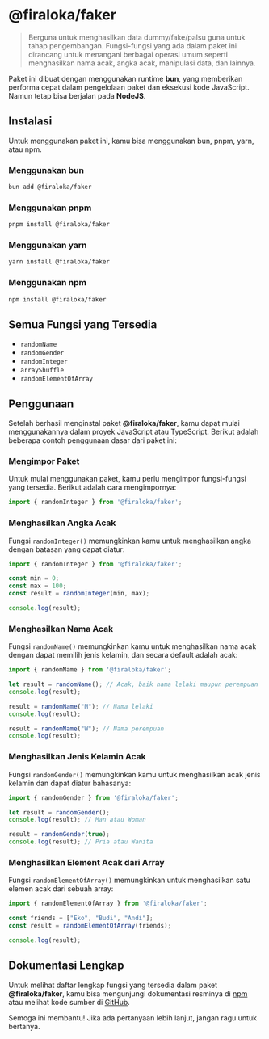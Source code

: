# @firaloka/faker
> Berguna untuk menghasilkan data dummy/fake/palsu guna untuk tahap pengembangan. Fungsi-fungsi yang ada dalam paket ini dirancang untuk menangani berbagai operasi umum seperti menghasilkan nama acak, angka acak, manipulasi data, dan lainnya.

Paket ini dibuat dengan menggunakan runtime **bun**, yang memberikan performa cepat dalam pengelolaan paket dan eksekusi kode JavaScript. Namun tetap bisa berjalan pada **NodeJS**.

## Instalasi
Untuk menggunakan paket ini, kamu bisa menggunakan bun, pnpm, yarn, atau npm.

### Menggunakan bun
```bash
bun add @firaloka/faker
```
### Menggunakan pnpm
```bash
pnpm install @firaloka/faker
```
### Menggunakan yarn
```bash
yarn install @firaloka/faker
```
### Menggunakan npm
```bash
npm install @firaloka/faker
```

## Semua Fungsi yang Tersedia
- `randomName`
- `randomGender`
- `randomInteger`
- `arrayShuffle`
- `randomElementOfArray`

## Penggunaan
Setelah berhasil menginstal paket **@firaloka/faker**, kamu dapat mulai menggunakannya dalam proyek JavaScript atau TypeScript. Berikut adalah beberapa contoh penggunaan dasar dari paket ini:

### Mengimpor Paket
Untuk mulai menggunakan paket, kamu perlu mengimpor fungsi-fungsi yang tersedia. Berikut adalah cara mengimpornya:

```typescript
import { randomInteger } from '@firaloka/faker';
```

### Menghasilkan Angka Acak
Fungsi `randomInteger()` memungkinkan kamu untuk menghasilkan angka dengan batasan yang dapat diatur:

```typescript
import { randomInteger } from '@firaloka/faker';

const min = 0;
const max = 100;
const result = randomInteger(min, max);

console.log(result);
```

### Menghasilkan Nama Acak
Fungsi `randomName()` memungkinkan kamu untuk menghasilkan nama acak dengan dapat memilih jenis kelamin, dan secara default adalah acak:

```typescript
import { randomName } from '@firaloka/faker';

let result = randomName(); // Acak, baik nama lelaki maupun perempuan
console.log(result);

result = randomName("M"); // Nama lelaki
console.log(result);

result = randomName("W"); // Nama perempuan
console.log(result);
```

### Menghasilkan Jenis Kelamin Acak
Fungsi `randomGender()` memungkinkan kamu untuk menghasilkan acak jenis kelamin dan dapat diatur bahasanya:

```typescript
import { randomGender } from '@firaloka/faker';

let result = randomGender();
console.log(result); // Man atau Woman

result = randomGender(true);
console.log(result); // Pria atau Wanita
```

### Menghasilkan Element Acak dari Array
Fungsi `randomElementOfArray()` memungkinkan untuk menghasilkan satu elemen acak dari sebuah array:

```typescript
import { randomElementOfArray } from '@firaloka/faker';

const friends = ["Eko", "Budi", "Andi"];
const result = randomElementOfArray(friends);

console.log(result);
```

## Dokumentasi Lengkap
Untuk melihat daftar lengkap fungsi yang tersedia dalam paket **@firaloka/faker**, kamu bisa mengunjungi dokumentasi resminya di [npm](https://www.npmjs.com/package/@firaloka/faker) atau melihat kode sumber di [GitHub](https://github.com/firaloka/faker).

Semoga ini membantu! Jika ada pertanyaan lebih lanjut, jangan ragu untuk bertanya.
